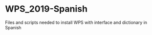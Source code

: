 # WPS_2019-Spanish
Files and scripts needed to install WPS with interface and dictionary in Spanish
